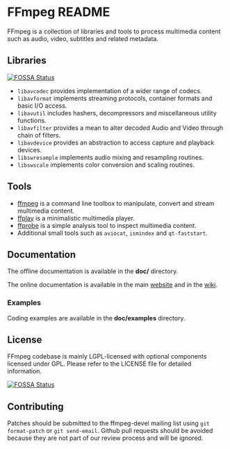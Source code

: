 FFmpeg README
=============

FFmpeg is a collection of libraries and tools to process multimedia content
such as audio, video, subtitles and related metadata.

## Libraries
[![FOSSA Status](https://app.fossa.io/api/projects/git%2Bgithub.com%2Fetherlabsio%2FFFmpeg.svg?type=shield)](https://app.fossa.io/projects/git%2Bgithub.com%2Fetherlabsio%2FFFmpeg?ref=badge_shield)


* `libavcodec` provides implementation of a wider range of codecs.
* `libavformat` implements streaming protocols, container formats and basic I/O access.
* `libavutil` includes hashers, decompressors and miscellaneous utility functions.
* `libavfilter` provides a mean to alter decoded Audio and Video through chain of filters.
* `libavdevice` provides an abstraction to access capture and playback devices.
* `libswresample` implements audio mixing and resampling routines.
* `libswscale` implements color conversion and scaling routines.

## Tools

* [ffmpeg](https://ffmpeg.org/ffmpeg.html) is a command line toolbox to
  manipulate, convert and stream multimedia content.
* [ffplay](https://ffmpeg.org/ffplay.html) is a minimalistic multimedia player.
* [ffprobe](https://ffmpeg.org/ffprobe.html) is a simple analysis tool to inspect
  multimedia content.
* Additional small tools such as `aviocat`, `ismindex` and `qt-faststart`.

## Documentation

The offline documentation is available in the **doc/** directory.

The online documentation is available in the main [website](https://ffmpeg.org)
and in the [wiki](https://trac.ffmpeg.org).

### Examples

Coding examples are available in the **doc/examples** directory.

## License

FFmpeg codebase is mainly LGPL-licensed with optional components licensed under
GPL. Please refer to the LICENSE file for detailed information.


[![FOSSA Status](https://app.fossa.io/api/projects/git%2Bgithub.com%2Fetherlabsio%2FFFmpeg.svg?type=large)](https://app.fossa.io/projects/git%2Bgithub.com%2Fetherlabsio%2FFFmpeg?ref=badge_large)

## Contributing

Patches should be submitted to the ffmpeg-devel mailing list using
`git format-patch` or `git send-email`. Github pull requests should be
avoided because they are not part of our review process and will be ignored.